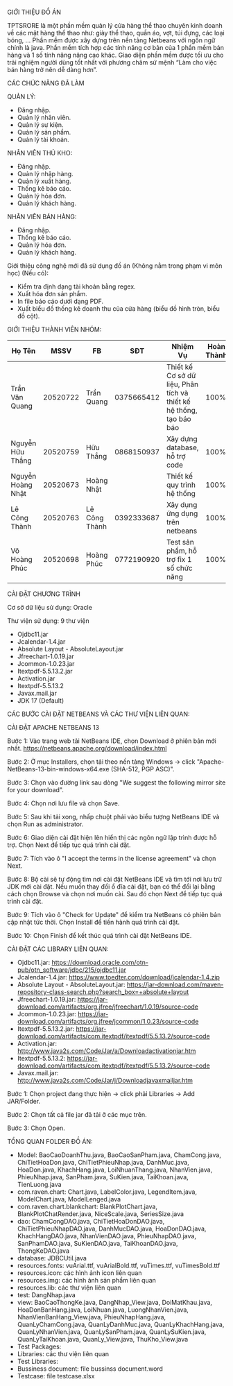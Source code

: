 GIỚI THIỆU ĐỒ ÁN

TPTSRORE là một phần mềm quản lý cửa hàng thể thao chuyên kinh doanh về các mặt hàng thể thao như: giày thể thao, quần áo, vợt, túi đựng, các loại bóng, ... Phần mềm được xây dựng trên nền tảng Netbeans với ngôn ngữ chính là java. Phần mềm tích hợp các tính năng cơ bản của 1 phần mềm bán hàng và 1 số tính năng nâng cao khác. Giao diện phần mềm được tối ưu cho trải nghiệm người dùng tốt nhất với phương châm sứ mệnh “Làm cho việc bán hàng trở nên dễ dàng hơn”.

CÁC CHỨC NĂNG ĐÃ LÀM

QUẢN LÝ:

+ Đăng nhập.
+ Quản lý nhân viên.
+ Quản lý sự kiện.
+ Quản lý sản phẩm.
+ Quản lý tài khoản.

NHÂN VIÊN THỦ KHO:

+ Đăng nhập.
+ Quản lý nhập hàng.
+ Quản lý xuất hàng.
+ Thống kê báo cáo.
+ Quản lý hóa đơn.
+ Quản lý khách hàng.

NHÂN VIÊN BÁN HÀNG:

+ Đăng nhập.
+ Thống kê báo cáo.
+ Quản lý hóa đơn.
+ Quản lý khách hàng.

Giới thiệu công nghệ mới đã sử dụng đồ án (Không nằm trong phạm vi môn học) (Nếu có):

+ Kiểm tra định dạng tài khoản bằng regex.
+ Xuất hóa đơn sản phẩm.
+ In file báo cáo dưới dạng PDF.
+ Xuất biểu đồ thống kê doanh thu của cửa hàng (biểu đồ hình tròn, biểu đồ cột).

GIỚI THIỆU THÀNH VIÊN NHÓM:

| Họ Tên | MSSV | FB | SĐT |Nhiệm Vụ|Hoàn Thành|
| ------- | ---- | -- | --- | -------- | -----------|
| Trần Văn Quang	| 20520722	| Trần Quang |	0375665412 |	Thiết kế Cơ sở dữ liệu, Phân tích và thiết kế hệ thống, tạo báo báo	| 100% |
| Nguyễn Hữu Thắng	| 20520759 | Hữu Thắng |	0868150937	| Xây dựng database, hỗ trợ code	| 100% |
| Nguyễn Hoàng Nhật	| 20520673 | Hoàng Nhật |	 	| Thiết kế quy trình hệ thống| 100% |
| Lê Công Thành	| 20520763	| Lê Công Thành |	0392333687 |	Xây dụng ứng dụng trên netbeans	| 100% |
| Võ Hoàng Phúc	| 20520698 |	Hoàng Phúc |	0772190920 | Test sản phẩm, hỗ trợ fix 1 số chức năng	| 100% |

CÀI ĐẶT CHƯƠNG TRÌNH

Cơ sở dữ liệu sử dụng: Oracle

Thư viện sử dụng: 9 thư viện

+ Ojdbc11.jar
+ Jcalendar-1.4.jar
+ Absolute Layout - AbsoluteLayout.jar
+ Jfreechart-1.0.19.jar
+ Jcommon-1.0.23.jar
+ Itextpdf-5.5.13.2.jar
+ Activation.jar
+ Itextpdf-5.5.13.2
+ Javax.mail.jar
+ JDK 17 (Default)

CÁC BƯỚC CÀI ĐẶT NETBEANS VÀ CÁC THƯ VIỆN LIÊN QUAN:

CÀI ĐẶT APACHE NETBEANS 13

Bước 1: Vào trang web tải NetBeans IDE, chọn Download ở phiên bản mới nhất. https://netbeans.apache.org/download/index.html

Bước 2: Ở mục Installers, chọn tải theo nền tảng Windows -> click "Apache-NetBeans-13-bin-windows-x64.exe (SHA-512, PGP ASC)".

Bước 3: Chọn vào đường link sau dòng "We suggest the following mirror site for your download".

Bước 4: Chọn nơi lưu file và chọn Save.

Bước 5: Sau khi tải xong, nhấp chuột phải vào biểu tượng NetBeans IDE và chọn Run as administrator.

Bước 6: Giao diện cài đặt hiện lên hiển thị các ngôn ngữ lập trình được hỗ trợ. Chọn Next để tiếp tục quá trình cài đặt.

Bước 7: Tích vào ô "I accept the terms in the license agreement" và chọn Next.

Bước 8: Bộ cài sẽ tự động tìm nơi cài đặt NetBeans IDE và tìm tới nơi lưu trữ JDK mới cài đặt. Nếu muốn thay đổi ổ đĩa cài đặt, bạn có thể đổi lại bằng cách chọn Browse và chọn nơi muốn cài. Sau đó chọn Next để tiếp tục quá trình cài đặt.

Bước 9: Tích vào ô "Check for Update" để kiểm tra NetBeans có phiên bản cập nhật tức thời. Chọn Install để tiến hành quá trình cài đặt.

Bước 10: Chọn Finish để kết thúc quá trình cài đặt NetBeans IDE.

CÀI ĐẶT CÁC LIBRARY LIÊN QUAN:

+ Ojdbc11.jar: https://download.oracle.com/otn-pub/otn_software/jdbc/215/ojdbc11.jar
+ Jcalendar-1.4.jar: https://www.toedter.com/download/jcalendar-1.4.zip
+ Absolute Layout - AbsoluteLayout.jar: https://jar-download.com/maven-repository-class-search.php?search_box=+absolute+layout
+ Jfreechart-1.0.19.jar: https://jar-download.com/artifacts/org.jfree/jfreechart/1.0.19/source-code
+ Jcommon-1.0.23.jar: https://jar-download.com/artifacts/org.jfree/jcommon/1.0.23/source-code
+ Itextpdf-5.5.13.2.jar: https://jar-download.com/artifacts/com.itextpdf/itextpdf/5.5.13.2/source-code
+ Activation.jar: http://www.java2s.com/Code/Jar/a/Downloadactivationjar.htm
+ Itextpdf-5.5.13.2: https://jar-download.com/artifacts/com.itextpdf/itextpdf/5.5.13.2/source-code
+ Javax.mail.jar: http://www.java2s.com/Code/Jar/j/Downloadjavaxmailjar.htm

Bước 1: Chọn project đang thực hiện -> click phải Libraries -> Add JAR/Folder.

Bước 2: Chọn tất cả file jar đã tải ở các mục trên.

Bước 3: Chọn Open.

TỔNG QUAN FOLDER ĐỒ ÁN:

+ Model: BaoCaoDoanhThu.java, BaoCaoSanPham.java, ChamCong.java, ChiTietHoaDon.java, ChiTietPhieuNhap.java, DanhMuc.java, HoaDon.java, KhachHang.java, LoiNhuanThang.java, NhanVien.java, PhieuNhap.java, SanPham.java, SuKien.java, TaiKhoan.java, TienLuong.java
+ com.raven.chart: Chart.java, LabelColor.java, LegendItem.java, ModelChart.java, ModelLenged.java
+ com.raven.chart.blankchart: BlankPlotChart.java, BlankPlotChatRender.java, NiceScale.java, SeriesSize.java
+ dao: ChamCongDAO.java, ChiTietHoaDonDAO.java, ChiTietPhieuNhapDAO.java, DanhMucDAO.java, HoaDonDAO.java, KhachHangDAO.java, NhanVienDAO.java, PhieuNhapDAO.java, SanPhamDAO.java, SuKienDAO.java, TaiKhoanDAO.java, ThongKeDAO.java
+ database: JDBCUtil.java
+ resources.fonts: vuArial.ttf, vuArialBold.ttf, vuTimes.ttf, vuTimesBold.ttf
+ resources.icon: các hình ảnh icon liên quan
+ resources.img: các hình ảnh sản phẩm liên quan
+ resources.lib: các thư viện liên quan
+ test: DangNhap.java 
+ view: BaoCaoThongKe.java, DangNhap_View.java, DoiMatKhau.java, HoaDonBanHang.java, LoiNhuan.java, LuongNhanVien.java, NhanVienBanHang_View.java, PhieuNhapHang.java, QuanLyChamCong.java, QuanLyDanhMuc.java, QuanLyKhachHang.java, QuanLyNhanVien.java, QuanLySanPham.java, QuanLySuKien.java, QuanLyTaiKhoan.java, QuanLy_View.java, ThuKho_View.java
+ Test Packages:
+ Libraries: các thư viện liên quan
+ Test Libraries: 
+ Bussiness document: file bussinss document.word
+ Testcase: file testcase.xlsx
